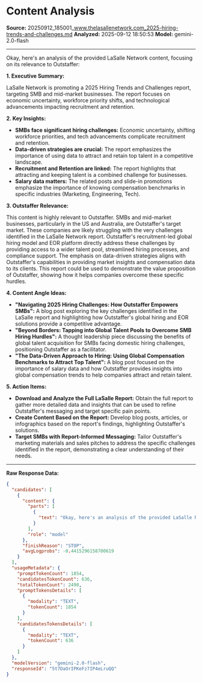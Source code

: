 # Content Analysis
            
**Source:** 20250912_185001_www.thelasallenetwork.com_2025-hiring-trends-and-challenges.md
**Analyzed:** 2025-09-12 18:50:53
**Model:** gemini-2.0-flash

---

Okay, here's an analysis of the provided LaSalle Network content, focusing on its relevance to Outstaffer:

**1. Executive Summary:**

LaSalle Network is promoting a 2025 Hiring Trends and Challenges report, targeting SMB and mid-market businesses. The report focuses on economic uncertainty, workforce priority shifts, and technological advancements impacting recruitment and retention.

**2. Key Insights:**

*   **SMBs face significant hiring challenges:** Economic uncertainty, shifting workforce priorities, and tech advancements complicate recruitment and retention.
*   **Data-driven strategies are crucial:** The report emphasizes the importance of using data to attract and retain top talent in a competitive landscape.
*   **Recruitment and Retention are linked:** The report highlights that attracting and keeping talent is a combined challenge for businesses.
*   **Salary data matters:** The related posts and slide-in promotions emphasize the importance of knowing compensation benchmarks in specific industries (Marketing, Engineering, Tech).

**3. Outstaffer Relevance:**

This content is highly relevant to Outstaffer. SMBs and mid-market businesses, particularly in the US and Australia, are Outstaffer's target market. These companies are likely struggling with the very challenges identified in the LaSalle Network report. Outstaffer's recruitment-led global hiring model and EOR platform directly address these challenges by providing access to a wider talent pool, streamlined hiring processes, and compliance support. The emphasis on data-driven strategies aligns with Outstaffer's capabilities in providing market insights and compensation data to its clients. This report could be used to demonstrate the value proposition of Outstaffer, showing how it helps companies overcome these specific hurdles.

**4. Content Angle Ideas:**

*   **"Navigating 2025 Hiring Challenges: How Outstaffer Empowers SMBs":** A blog post exploring the key challenges identified in the LaSalle report and highlighting how Outstaffer's global hiring and EOR solutions provide a competitive advantage.
*   **"Beyond Borders: Tapping into Global Talent Pools to Overcome SMB Hiring Hurdles":** A thought leadership piece discussing the benefits of global talent acquisition for SMBs facing domestic hiring challenges, positioning Outstaffer as a facilitator.
*   **"The Data-Driven Approach to Hiring: Using Global Compensation Benchmarks to Attract Top Talent":** A blog post focused on the importance of salary data and how Outstaffer provides insights into global compensation trends to help companies attract and retain talent.

**5. Action Items:**

*   **Download and Analyze the Full LaSalle Report:** Obtain the full report to gather more detailed data and insights that can be used to refine Outstaffer's messaging and target specific pain points.
*   **Create Content Based on the Report:** Develop blog posts, articles, or infographics based on the report's findings, highlighting Outstaffer's solutions.
*   **Target SMBs with Report-Informed Messaging:** Tailor Outstaffer's marketing materials and sales pitches to address the specific challenges identified in the report, demonstrating a clear understanding of their needs.


---

**Raw Response Data:**
```json
{
  "candidates": [
    {
      "content": {
        "parts": [
          {
            "text": "Okay, here's an analysis of the provided LaSalle Network content, focusing on its relevance to Outstaffer:\n\n**1. Executive Summary:**\n\nLaSalle Network is promoting a 2025 Hiring Trends and Challenges report, targeting SMB and mid-market businesses. The report focuses on economic uncertainty, workforce priority shifts, and technological advancements impacting recruitment and retention.\n\n**2. Key Insights:**\n\n*   **SMBs face significant hiring challenges:** Economic uncertainty, shifting workforce priorities, and tech advancements complicate recruitment and retention.\n*   **Data-driven strategies are crucial:** The report emphasizes the importance of using data to attract and retain top talent in a competitive landscape.\n*   **Recruitment and Retention are linked:** The report highlights that attracting and keeping talent is a combined challenge for businesses.\n*   **Salary data matters:** The related posts and slide-in promotions emphasize the importance of knowing compensation benchmarks in specific industries (Marketing, Engineering, Tech).\n\n**3. Outstaffer Relevance:**\n\nThis content is highly relevant to Outstaffer. SMBs and mid-market businesses, particularly in the US and Australia, are Outstaffer's target market. These companies are likely struggling with the very challenges identified in the LaSalle Network report. Outstaffer's recruitment-led global hiring model and EOR platform directly address these challenges by providing access to a wider talent pool, streamlined hiring processes, and compliance support. The emphasis on data-driven strategies aligns with Outstaffer's capabilities in providing market insights and compensation data to its clients. This report could be used to demonstrate the value proposition of Outstaffer, showing how it helps companies overcome these specific hurdles.\n\n**4. Content Angle Ideas:**\n\n*   **\"Navigating 2025 Hiring Challenges: How Outstaffer Empowers SMBs\":** A blog post exploring the key challenges identified in the LaSalle report and highlighting how Outstaffer's global hiring and EOR solutions provide a competitive advantage.\n*   **\"Beyond Borders: Tapping into Global Talent Pools to Overcome SMB Hiring Hurdles\":** A thought leadership piece discussing the benefits of global talent acquisition for SMBs facing domestic hiring challenges, positioning Outstaffer as a facilitator.\n*   **\"The Data-Driven Approach to Hiring: Using Global Compensation Benchmarks to Attract Top Talent\":** A blog post focused on the importance of salary data and how Outstaffer provides insights into global compensation trends to help companies attract and retain talent.\n\n**5. Action Items:**\n\n*   **Download and Analyze the Full LaSalle Report:** Obtain the full report to gather more detailed data and insights that can be used to refine Outstaffer's messaging and target specific pain points.\n*   **Create Content Based on the Report:** Develop blog posts, articles, or infographics based on the report's findings, highlighting Outstaffer's solutions.\n*   **Target SMBs with Report-Informed Messaging:** Tailor Outstaffer's marketing materials and sales pitches to address the specific challenges identified in the report, demonstrating a clear understanding of their needs.\n"
          }
        ],
        "role": "model"
      },
      "finishReason": "STOP",
      "avgLogprobs": -0.4415296158700619
    }
  ],
  "usageMetadata": {
    "promptTokenCount": 1854,
    "candidatesTokenCount": 636,
    "totalTokenCount": 2490,
    "promptTokensDetails": [
      {
        "modality": "TEXT",
        "tokenCount": 1854
      }
    ],
    "candidatesTokensDetails": [
      {
        "modality": "TEXT",
        "tokenCount": 636
      }
    ]
  },
  "modelVersion": "gemini-2.0-flash",
  "responseId": "5t7DaOrIPKeFz7IP4eLruQQ"
}
```

